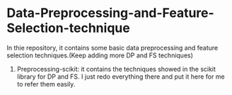 # Data-Preprocessing-and-Feature-Selection-technique
In thie repository, it contains some basic data preprocessing and feature selection techniques.(Keep adding more DP and FS techniques)

1. Preprocessing-scikit: it contains the techniques showed in the scikit library for DP and FS. I just redo everything there and put it here for me to refer them easily.
